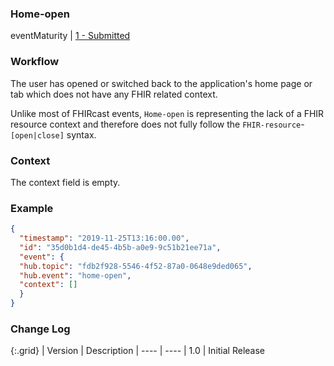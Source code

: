 ### Home-open

eventMaturity | [1 - Submitted](3-1-2-eventmaturitymodel.html)

### Workflow

The user has opened or switched back to the application's home page or tab which does not have any FHIR related context.

Unlike most of FHIRcast events, `Home-open` is representing the lack of a FHIR resource context and therefore does not fully follow the `FHIR-resource`-`[open|close]` syntax.


### Context

The context field is empty.

### Example

```json
{
  "timestamp": "2019-11-25T13:16:00.00",
  "id": "35d0b1d4-de45-4b5b-a0e9-9c51b21ee71a",
  "event": {
  "hub.topic": "fdb2f928-5546-4f52-87a0-0648e9ded065", 
  "hub.event": "home-open", 
  "context": [] 
  }
}
```

### Change Log

{:.grid}
| Version | Description
| ---- | ----
| 1.0 | Initial Release
